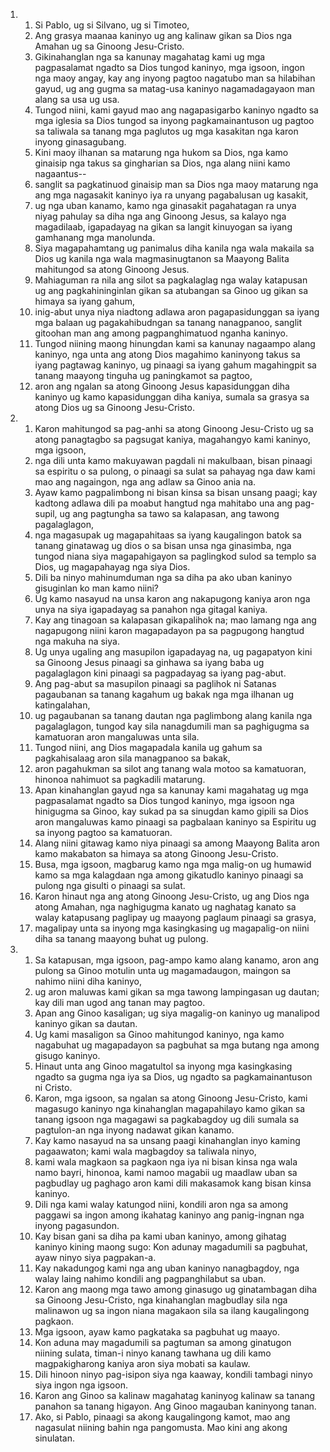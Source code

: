 <ol>
  <li>
    <ol>
      <li>Si Pablo, ug si Silvano, ug si Timoteo,</li>
      <li>Ang grasya maanaa kaninyo ug ang kalinaw gikan sa Dios nga Amahan ug sa Ginoong Jesu-Cristo.</li>
      <li>Gikinahanglan nga sa kanunay magahatag kami ug mga pagpasalamat ngadto sa Dios tungod kaninyo, mga igsoon, ingon nga maoy angay, kay ang inyong pagtoo nagatubo man sa hilabihan gayud, ug ang gugma sa matag-usa kaninyo nagamadagayaon man alang sa usa ug usa.</li>
      <li>Tungod niini, kami gayud mao ang nagapasigarbo kaninyo ngadto sa mga iglesia sa Dios tungod sa inyong pagkamainantuson ug pagtoo sa taliwala sa tanang mga paglutos ug mga kasakitan nga karon inyong ginasagubang.</li>
      <li>Kini maoy ilhanan sa matarung nga hukom sa Dios, nga kamo ginaisip nga takus sa gingharian sa Dios, nga alang niini kamo nagaantus--</li>
      <li>sanglit sa pagkatinuod ginaisip man sa Dios nga maoy matarung nga ang mga nagasakit kaninyo iya ra unyang pagabalusan ug kasakit,</li>
      <li>ug nga uban kanamo, kamo nga ginasakit pagahatagan ra unya niyag pahulay sa diha nga ang Ginoong Jesus, sa kalayo nga magadilaab, igapadayag na gikan sa langit kinuyogan sa iyang gamhanang mga manolunda.</li>
      <li>Siya magapahamtang ug panimalus diha kanila nga wala makaila sa Dios ug kanila nga wala magmasinugtanon sa Maayong Balita mahitungod sa atong Ginoong Jesus.</li>
      <li>Mahiaguman ra nila ang silot sa pagkalaglag nga walay katapusan ug ang pagkahininginlan gikan sa atubangan sa Ginoo ug gikan sa himaya sa iyang gahum,</li>
      <li>inig-abut unya niya niadtong adlawa aron pagapasidunggan sa iyang mga balaan ug pagakahibudngan sa tanang nanagpanoo, sanglit gitoohan man ang among pagpanghimatuod nganha kaninyo.</li>
      <li>Tungod niining maong hinungdan kami sa kanunay nagaampo alang kaninyo, nga unta ang atong Dios magahimo kaninyong takus sa iyang pagtawag kaninyo, ug pinaagi sa iyang gahum magahingpit sa tanang maayong tinguha ug paningkamot sa pagtoo,</li>
      <li>aron ang ngalan sa atong Ginoong Jesus kapasidunggan diha kaninyo ug kamo kapasidunggan diha kaniya, sumala sa grasya sa atong Dios ug sa Ginoong Jesu-Cristo.</li>
    </ol>
  </li>
  <li>
    <ol>
      <li>Karon mahitungod sa pag-anhi sa atong Ginoong Jesu-Cristo ug sa atong panagtagbo sa pagsugat kaniya, magahangyo kami kaninyo, mga igsoon,</li>
      <li>nga dili unta kamo makuyawan pagdali ni makulbaan, bisan pinaagi sa espiritu o sa pulong, o pinaagi sa sulat sa pahayag nga daw kami mao ang nagaingon, nga ang adlaw sa Ginoo ania na.</li>
      <li>Ayaw kamo pagpalimbong ni bisan kinsa sa bisan unsang paagi; kay kadtong adlawa dili pa moabut hangtud nga mahitabo una ang pag-supil, ug ang pagtungha sa tawo sa kalapasan, ang tawong pagalaglagon,</li>
      <li>nga magasupak ug magapahitaas sa iyang kaugalingon batok sa tanang ginatawag ug dios o sa bisan unsa nga ginasimba, nga tungod niana siya magapahigayon sa paglingkod sulod sa templo sa Dios, ug magapahayag nga siya Dios.</li>
      <li>Dili ba ninyo mahinumduman nga sa diha pa ako uban kaninyo gisuginlan ko man kamo niini?</li>
      <li>Ug kamo nasayud na unsa karon ang nakapugong kaniya aron nga unya na siya igapadayag sa panahon nga gitagal kaniya.</li>
      <li>Kay ang tinagoan sa kalapasan gikapalihok na; mao lamang nga ang nagapugong niini karon magapadayon pa sa pagpugong hangtud nga makuha na siya.</li>
      <li>Ug unya ugaling ang masupilon igapadayag na, ug pagapatyon kini sa Ginoong Jesus pinaagi sa ginhawa sa iyang baba ug pagalaglagon kini pinaagi sa pagpadayag sa iyang pag-abut.</li>
      <li>Ang pag-abut sa masupilon pinaagi sa paglihok ni Satanas pagaubanan sa tanang kagahum ug bakak nga mga ilhanan ug katingalahan,</li>
      <li>ug pagaubanan sa tanang dautan nga paglimbong alang kanila nga pagalaglagon, tungod kay sila nanagdumili man sa paghigugma sa kamatuoran aron mangaluwas unta sila.</li>
      <li>Tungod niini, ang Dios magapadala kanila ug gahum sa pagkahisalaag aron sila managpanoo sa bakak,</li>
      <li>aron pagahukman sa silot ang tanang wala motoo sa kamatuoran, hinonoa nahimuot sa pagkadili matarung.</li>
      <li>Apan kinahanglan gayud nga sa kanunay kami magahatag ug mga pagpasalamat ngadto sa Dios tungod kaninyo, mga igsoon nga hinigugma sa Ginoo, kay sukad pa sa sinugdan kamo gipili sa Dios aron mangaluwas kamo pinaagi sa pagbalaan kaninyo sa Espiritu ug sa inyong pagtoo sa kamatuoran.</li>
      <li>Alang niini gitawag kamo niya pinaagi sa among Maayong Balita aron kamo makabaton sa himaya sa atong Ginoong Jesu-Cristo.</li>
      <li>Busa, mga igsoon, magbarug kamo nga mga malig-on ug humawid kamo sa mga kalagdaan nga among gikatudlo kaninyo pinaagi sa pulong nga gisulti o pinaagi sa sulat.</li>
      <li>Karon hinaut nga ang atong Ginoong Jesu-Cristo, ug ang Dios nga atong Amahan, nga naghigugma kanato ug naghatag kanato sa walay katapusang paglipay ug maayong paglaum pinaagi sa grasya,</li>
      <li>magalipay unta sa inyong mga kasingkasing ug magapalig-on niini diha sa tanang maayong buhat ug pulong.</li>
    </ol>
  </li>
  <li>
    <ol>
      <li>Sa katapusan, mga igsoon, pag-ampo kamo alang kanamo, aron ang pulong sa Ginoo motulin unta ug magamadaugon, maingon sa nahimo niini diha kaninyo,</li>
      <li>ug aron maluwas kami gikan sa mga tawong lampingasan ug dautan; kay dili man ugod ang tanan may pagtoo.</li>
      <li>Apan ang Ginoo kasaligan; ug siya magalig-on kaninyo ug manalipod kaninyo gikan sa dautan.</li>
      <li>Ug kami masaligon sa Ginoo mahitungod kaninyo, nga kamo nagabuhat ug magapadayon sa pagbuhat sa mga butang nga among gisugo kaninyo.</li>
      <li>Hinaut unta ang Ginoo magatultol sa inyong mga kasingkasing ngadto sa gugma nga iya sa Dios, ug ngadto sa pagkamainantuson ni Cristo.</li>
      <li>Karon, mga igsoon, sa ngalan sa atong Ginoong Jesu-Cristo, kami magasugo kaninyo nga kinahanglan magapahilayo kamo gikan sa tanang igsoon nga magagawi sa pagkabagdoy ug dili sumala sa pagtulon-an nga inyong nadawat gikan kanamo.</li>
      <li>Kay kamo nasayud na sa unsang paagi kinahanglan inyo kaming pagaawaton; kami wala magbagdoy sa taliwala ninyo,</li>
      <li>kami wala magkaon sa pagkaon nga iya ni bisan kinsa nga wala namo bayri, hinonoa, kami namoo magabii ug maadlaw uban sa pagbudlay ug paghago aron kami dili makasamok kang bisan kinsa kaninyo.</li>
      <li>Dili nga kami walay katungod niini, kondili aron nga sa among paggawi sa ingon among ikahatag kaninyo ang panig-ingnan nga inyong pagasundon.</li>
      <li>Kay bisan gani sa diha pa kami uban kaninyo, among gihatag kaninyo kining maong sugo: Kon adunay magadumili sa pagbuhat, ayaw ninyo siya pagpakan-a.</li>
      <li>Kay nakadungog kami nga ang uban kaninyo nanagbagdoy, nga walay laing nahimo kondili ang pagpanghilabut sa uban.</li>
      <li>Karon ang maong mga tawo among ginasugo ug ginatambagan diha sa Ginoong Jesu-Cristo, nga kinahanglan magbudlay sila nga malinawon ug sa ingon niana magakaon sila sa ilang kaugalingong pagkaon.</li>
      <li>Mga igsoon, ayaw kamo pagkataka sa pagbuhat ug maayo.</li>
      <li>Kon aduna may magadumili sa pagtuman sa among ginatugon niining sulata, timan-i ninyo kanang tawhana ug dili kamo magpakigharong kaniya aron siya mobati sa kaulaw.</li>
      <li>Dili hinoon ninyo pag-isipon siya nga kaaway, kondili tambagi ninyo siya ingon nga igsoon.</li>
      <li>Karon ang Ginoo sa kalinaw magahatag kaninyog kalinaw sa tanang panahon sa tanang higayon. Ang Ginoo magauban kaninyong tanan.</li>
      <li>Ako, si Pablo, pinaagi sa akong kaugalingong kamot, mao ang nagasulat niining bahin nga pangomusta. Mao kini ang akong sinulatan.</li>
    </ol>
  </li>
</ol>